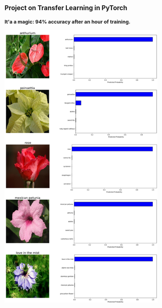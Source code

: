 ## Project on Transfer Learning in PyTorch
### It'a a magic: 94% accuracy after an hour of training.

![Check Sanity](./Screenshot.png)
